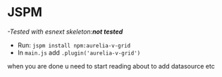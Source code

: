 # JSPM

_-Tested with esnext skeleton:**not tested**_

* Run: `jspm install npm:aurelia-v-grid`
* In `main.js` add `.plugin('aurelia-v-grid')`

when you are done u need to start reading about to add datasource etc

